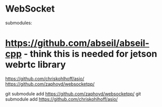 # WebSocket

submodules:
 # https://github.com/abseil/abseil-cpp - think this is needed for jetson webrtc library
https://github.com/chriskohlhoff/asio/
https://github.com/zaphoyd/websocketpp/

git submodule add https://github.com/zaphoyd/websocketpp/
git submodule add https://github.com/chriskohlhoff/asio/

